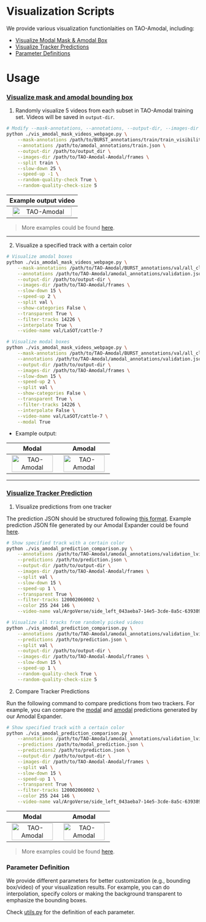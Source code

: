 # Visualization Scripts
We provide various visualization functionlaities on TAO-Amodal, including:
<ul>
    <li>
      <a href="#visualize-mask-and-amodal-bounding-box">Visualize Modal Mask & Amodal Box</a>
    </li>
    <li>
      <a href="#visualize-tracker-prediction">Visualize Tracker Predictions</a>
    </li>
    <li>
      <a href="#parameter-definition">Parameter Definitions</a>
    </li>
</ul>

# Usage
### [Visualize mask and amodal bounding box](https://tao-amodal.github.io/dataset.html)

1. Randomly visualize 5 videos from each subset in TAO-Amodal training set. Videos will be saved in ```output-dir```.
```bash
# Modify --mask-annotations, --annotations, --output-dir, --images-dir
python ./vis_amodal_mask_videos_webpage.py \
    --mask-annotations /path/to/BURST_annotations/train/train_visibility.json \
    --annotations /path/to/amodal_annotations/train.json \
    --output-dir /path/to/output_dir \
    --images-dir /path/to/TAO-Amodal-Amodal/frames \
    --split train \
    --slow-down 25 \
    --speed-up -1 \
    --random-quality-check True \
    --random-quality-check-size 5
```

| Example output video |
|---|
|<div align="center"><a href="https://tao-amodal.github.io/dataset.html"><img width="95%" alt="TAO-Amodal" src="https://github.com/WesleyHsieh0806/TAO-Amodal/blob/main/assets/truck-10.gif"></a></div> | 

> More examples could be found [here](https://tao-amodal.github.io/dataset.html).

---
2. Visualize a specified track with a certain color
```bash
# Visualize amodal boxes
python ./vis_amodal_mask_videos_webpage.py \
    --mask-annotations /path/to/TAO-Amodal/BURST_annotations/val/all_classes_visibility.json \
    --annotations /path/to/TAO-Amodal/amodal_annotations/validation.json \
    --output-dir /path/to/output-dir \
    --images-dir /path/to/TAO-Amodal/frames \
    --slow-down 15 \
    --speed-up 2 \
    --split val \
    --show-categories False \
    --transparent True \
    --filter-tracks 14226 \
    --interpolate True \
    --video-name val/LaSOT/cattle-7

# Visualize modal boxes
python ./vis_amodal_mask_videos_webpage.py \
    --mask-annotations /path/to/TAO-Amodal/BURST_annotations/val/all_classes_visibility.json \
    --annotations /path/to/TAO-Amodal/amodal_annotations/validation.json \
    --output-dir /path/to/output-dir \
    --images-dir /path/to/TAO-Amodal/frames \
    --slow-down 15 \
    --speed-up 2 \
    --split val \
    --show-categories False \
    --transparent True \
    --filter-tracks 14226 \
    --interpolate False \
    --video-name val/LaSOT/cattle-7 \
    --modal True
```

* Example output:

| Modal | Amodal |
|---|---|
|<div align="center"><a href="https://tao-amodal.github.io/static/videos/cattle-7_both.mp4"><img width="95%" alt="TAO-Amodal" src="https://github.com/WesleyHsieh0806/TAO-Amodal/assets/55971907/c0398f59-3d33-4390-b68f-ab68a0a184da"></a></div> | <div align="center"><a href="https://tao-amodal.github.io/static/videos/cattle-7_both.mp4"><img width="95%" alt="TAO-Amodal" src="https://github.com/WesleyHsieh0806/TAO-Amodal/assets/55971907/bfe42828-79a3-48dd-b68d-19fa12c008f2"></a></div>|

---

### [Visualize Tracker Prediction](https://tao-amodal.github.io/#Amodal-Expander)
1. Visualize predictions from one tracker

The prediction JSON should be structured following [this format](https://huggingface.co/datasets/chengyenhsieh/TAO-Amodal#annotation-and-prediction-format). Example prediction JSON file generated by our Amodal Expander could be found [here](https://huggingface.co/datasets/chengyenhsieh/TAO-Amodal/tree/main/example_output).

```bash
# Show specified track with a certain color
python ./vis_amodal_prediction_comparison.py \
    --annotations /path/to/TAO-Amodal/amodal_annotations/validation_lvis_v1.json \
    --predictions /path/to/prediction.json \
    --output-dir /path/to/output-dir \
    --images-dir /path/to/TAO-Amodal-Amodal/frames \
    --split val \
    --slow-down 15 \
    --speed-up 1 \
    --transparent True \
    --filter-tracks 120002060002 \
    --color 255 244 146 \
    --video-name val/ArgoVerse/side_left_043aeba7-14e5-3cde-8a5c-639389b6d3a6
```
```bash
# Visualize all tracks from randomly picked videos
python ./vis_amodal_prediction_comparison.py \
    --annotations /path/to/TAO-Amodal/amodal_annotations/validation_lvis_v1.json \
    --predictions /path/to/prediction.json \
    --split val \
    --output-dir /path/to/output-dir \
    --images-dir /path/to/TAO-Amodal-Amodal/frames \
    --slow-down 15 \
    --speed-up 1 \
    --random-quality-check True \
    --random-quality-check-size 5
```

2. Compare Tracker Predictions

Run the following command to compare predictions from two trackers. For example, you can compare the [modal](https://huggingface.co/datasets/chengyenhsieh/TAO-Amodal/blob/main/example_output/modal_prediction.json) and [amodal](https://huggingface.co/datasets/chengyenhsieh/TAO-Amodal/blob/main/example_output/prediction.json) predictions generated by our Amodal Expander.

```bash
# Show specified track with a certain color
python ./vis_amodal_prediction_comparison.py \
    --annotations /path/to/TAO-Amodal/amodal_annotations/validation_lvis_v1.json \
    --predictions /path/to/modal_prediction.json \
    --predictions2 /path/to/prediction.json \
    --output-dir /path/to/output-dir \
    --images-dir /path/to/TAO-Amodal-Amodal/frames \
    --split val \
    --slow-down 15 \
    --speed-up 1 \
    --transparent True \
    --filter-tracks 120002060002 \
    --color 255 244 146 \
    --video-name val/ArgoVerse/side_left_043aeba7-14e5-3cde-8a5c-639389b6d3a6
```

| Modal | Amodal|
|---|---|
|<div align="center"><a href="https://tao-amodal.github.io/static/videos/ae_people-1.mp4"><img width="95%" alt="TAO-Amodal" src="https://github.com/WesleyHsieh0806/TAO-Amodal/assets/55971907/67eb0171-b72a-48c1-bf04-e6f13bb2ca23"></a></div> | <div align="center"><a href="https://tao-amodal.github.io/static/videos/ae_people-1.mp4"><img width="95%" alt="TAO-Amodal" src="https://github.com/WesleyHsieh0806/TAO-Amodal/assets/55971907/b7f6b9af-48a3-44eb-a485-4c14b28fbf82"></a></div> |




> More examples could be found [here](https://tao-amodal.github.io/#Amodal-Expander).

### Parameter Definition
We provide different parameters for better customization (e.g., bounding box/video) of your visualization results. For example, you can do interpolation, specify colors or making the background transparent to emphasize the bounding boxes.

Check [utils.py](./utils.py#L16) for the definition of each parameter.
